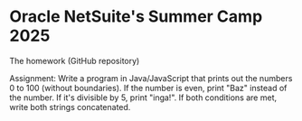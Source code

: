 # Oracle NetSuite's Summer Camp 2025
The homework (GitHub repository)

Assignment: Write a program in Java/JavaScript that  prints out the numbers 0 to 100 (without boundaries). 
If the number is even, print "Baz" instead of the number. 
If it's divisible by 5,  print "inga!". 
If both conditions are met, write both strings concatenated.
